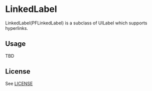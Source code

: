 # LinkedLabel
LinkedLabel(PFLinkedLabel) is a subclass of UILabel which supports hyperlinks.

## Usage

TBD

## License
See [LICENSE](./LICENSE)
